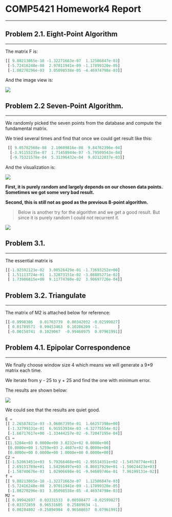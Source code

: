 # COMP5421 Homework4 Report

-----









## Problem 2.1. Eight-Point Algorithm

----

The matrix F is:

```python
[[ 9.80213865e-10 -1.32271663e-07  1.12586847e-03]
 [-5.72416248e-08  2.97011941e-09 -1.17899320e-05]
 [-1.08270296e-03  3.05098538e-05 -4.46974798e-03]]
```



And the image view is:

![](D:\Year3S\COMP5421\assignment\HW4_code_data\yyubm.assets\eight_point.png)



## Problem 2.2 Seven-Point Algorithm.

----

We randomly picked the seven points from the database and compute the fundamental matrix.

We tried several times and find that once we could get result like this:

```python
 [[ 9.05782568e-08  2.10609816e-08  9.84762396e-04]
  [-3.91155235e-07  1.71458944e-07 -5.79509543e-04]
  [-9.75321578e-04  5.31396432e-04  9.02122037e-03]]
```

And the visualization is:

![](D:\Year3S\COMP5421\assignment\HW4_code_data\yyubm.assets\seven2.png)

**First, it is purely random and largely depends on our chosen data points. Sometimes we got some very bad result.**

**Second, this is still not as good as the previous 8-point algorithm.**

> Below is another try for the algorithm and we get a good result. But since it is purely random I could not recurrent it.

![](D:\Year3S\COMP5421\assignment\HW4_code_data\yyubm.assets\seven_point.png)



## Problem 3.1.

---

The essential matrix is 

```python
[[-1.92592123e-02  3.00526429e-01 -1.73693252e+00]
 [ 1.51113724e-01  1.32873151e-02 -3.08885271e-02]
 [ 1.73986815e+00  9.11774760e-02  3.90697726e-04]]
```



## Problem 3.2. Triangulate

---

The matrix of M2 is attached below for reference:

```python
[[-0.9998386   0.01763739  0.00342032 -0.02599827]
 [ 0.01789571  0.99453463  0.10286209 -1.        ]
 [-0.00158741  0.1029067  -0.99468975  0.07961991]]
```



## Problem 4.1.  Epipolar Correspondence

----

We finally choose window size 4 which means we will generate a 9*9 matrix each time.

We iterate from y - 25 to y + 25 and find the one with minimum error.

The results are shown below:

![](D:\Year3S\COMP5421\assignment\HW4_code_data\yyubm.assets\Q4.1results.png)

We could see that the results are quiet good.

```python
E = 
[[ 2.26587821e-03 -3.06867395e-01  1.66257398e+00]
 [-1.32799331e-01  6.91553934e-03 -4.32775554e-02]
 [-1.66717617e+00 -1.33444257e-02 -6.72047195e-04]]
C1 = 
[[1.5204e+03 0.0000e+00 3.0232e+02 0.0000e+00]
 [0.0000e+00 1.5259e+03 2.4687e+02 0.0000e+00]
 [0.0000e+00 0.0000e+00 1.0000e+00 0.0000e+00]]
C2 = 
[[-1.52063451e+03  5.79266468e+01 -2.95514351e+02 -1.54570774e+01]
 [ 2.69151789e+01  1.54296497e+03 -8.86017929e+01 -1.50624423e+03]
 [-1.58740676e-03  1.02906698e-01 -9.94689746e-01  7.96199131e-02]]
f = 
[[ 9.80213865e-10 -1.32271663e-07  1.12586847e-03]
 [-5.72416248e-08  2.97011941e-09 -1.17899320e-05]
 [-1.08270296e-03  3.05098538e-05 -4.46974798e-03]]
M2 = 
[[ 0.99942697  0.03331533  0.00598477 -0.02599827]
 [-0.03372859  0.96531605  0.25889634 -1.        ]
 [ 0.00284802 -0.25894984  0.96588657  0.07961991]]
```

